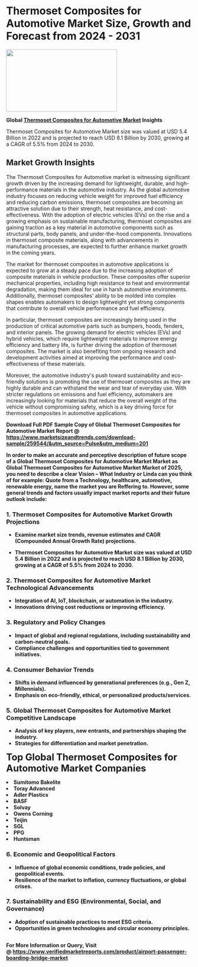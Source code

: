 <H1>Thermoset Composites for Automotive Market Size, Growth and Forecast from 2024 - 2031</H1><img class="aligncenter size-medium wp-image-584254" src="https://thirdeyenews.in/wp-content/uploads/2024/09/Global-Market-Research-300x168.jpeg" alt="" width="300" height="168" /><p><strong>Global&nbsp;<a href="https://www.marketsizeandtrends.com/download-sample/259544/&amp;utm_source=Pulse&amp;utm_medium=201">Thermoset Composites for Automotive Market</a> Insights</strong></p><p>Thermoset Composites for Automotive Market size was valued at USD 5.4 Billion in 2022 and is projected to reach USD 8.1 Billion by 2030, growing at a CAGR of 5.5% from 2024 to 2030.</p><p><h2>Market Growth Insights</h2> <p>The Thermoset Composites for Automotive market is witnessing significant growth driven by the increasing demand for lightweight, durable, and high-performance materials in the automotive industry. As the global automotive industry focuses on reducing vehicle weight for improved fuel efficiency and reducing carbon emissions, thermoset composites are becoming an attractive solution due to their strength, heat resistance, and cost-effectiveness. With the adoption of electric vehicles (EVs) on the rise and a growing emphasis on sustainable manufacturing, thermoset composites are gaining traction as a key material in automotive components such as structural parts, body panels, and under-the-hood components. Innovations in thermoset composite materials, along with advancements in manufacturing processes, are expected to further enhance market growth in the coming years.</p> <p><strong></strong></p> <p>The market for thermoset composites in automotive applications is expected to grow at a steady pace due to the increasing adoption of composite materials in vehicle production. These composites offer superior mechanical properties, including high resistance to heat and environmental degradation, making them ideal for use in harsh automotive environments. Additionally, thermoset composites' ability to be molded into complex shapes enables automakers to design lightweight yet strong components that contribute to overall vehicle performance and fuel efficiency.</p> <p>In particular, thermoset composites are increasingly being used in the production of critical automotive parts such as bumpers, hoods, fenders, and interior panels. The growing demand for electric vehicles (EVs) and hybrid vehicles, which require lightweight materials to improve energy efficiency and battery life, is further driving the adoption of thermoset composites. The market is also benefiting from ongoing research and development activities aimed at improving the performance and cost-effectiveness of these materials.</p> <p>Moreover, the automotive industry's push toward sustainability and eco-friendly solutions is promoting the use of thermoset composites as they are highly durable and can withstand the wear and tear of everyday use. With stricter regulations on emissions and fuel efficiency, automakers are increasingly looking for materials that reduce the overall weight of the vehicle without compromising safety, which is a key driving force for thermoset composites in automotive applications.</p> <p><strong></p><p><span class=""><strong>Download Full PDF Sample Copy of Global Thermoset Composites for Automotive Market Report</strong> @ <a href="https://www.marketsizeandtrends.com/download-sample/259544/&amp;utm_source=Pulse&amp;utm_medium=201" target="_blank">https://www.marketsizeandtrends.com/download-sample/259544/&amp;utm_source=Pulse&amp;utm_medium=201</a></span></p><p>In order to make an accurate and perceptive description of future scope of a Global&nbsp;Thermoset Composites for Automotive Market Market as Global&nbsp;Thermoset Composites for Automotive Market Market of 2025, you need to describe a clear Vision &ndash; What Industry or Linda can you think of for example: Quote from a Technology, healthcare, automotive, renewable energy, name the market you are Reffering to. However, some general trends and factors usually impact market reports and their future outlook include:</p><h3>1.&nbsp;<strong>Thermoset Composites for Automotive Market Growth Projections</strong></h3><ul><li>Examine market size trends, revenue estimates and CAGR (Compounded Annual Growth Rate) projections.</li><li><p>Thermoset Composites for Automotive Market size was valued at USD 5.4 Billion in 2022 and is projected to reach USD 8.1 Billion by 2030, growing at a CAGR of 5.5% from 2024 to 2030.</p></li></ul><h3>2.&nbsp;<strong>Thermoset Composites for Automotive Market Technological Advancements</strong></h3><ul><li>Integration of AI, IoT, blockchain, or automation in the industry.</li><li>Innovations driving cost reductions or improving efficiency.</li></ul><h3>3.&nbsp;<strong>Regulatory and Policy Changes</strong></h3><ul><li>Impact of global and regional regulations, including sustainability and carbon-neutral goals.</li><li>Compliance challenges and opportunities tied to government initiatives.</li></ul><h3>4.&nbsp;<strong>Consumer Behavior Trends</strong></h3><ul><li>Shifts in demand influenced by generational preferences (e.g., Gen Z, Millennials).</li><li>Emphasis on eco-friendly, ethical, or personalized products/services.</li></ul><h3>5.&nbsp;<strong>Global Thermoset Composites for Automotive Market Competitive Landscape</strong></h3><ul><li>Analysis of key players, new entrants, and partnerships shaping the industry.</li><li>Strategies for differentiation and market penetration.</li></ul><p data-pm-slice="1 1 []"><span style="color: inherit; font-family: inherit; font-size: 25px;">Top Global Thermoset Composites for Automotive Market Companies</span></p><div class="" data-test-id=""><p><li>Sumitomo Bakelite</li><li> Toray Advanced</li><li> Adler Plastics</li><li> BASF</li><li> Solvay</li><li> Owens Corning</li><li> Teijin</li><li> SGL</li><li> PPG</li><li> Huntsman</li></p></div><h3>6.&nbsp;<strong>Economic and Geopolitical Factors</strong></h3><ul><li>Influence of global economic conditions, trade policies, and geopolitical events.</li><li>Resilience of the market to inflation, currency fluctuations, or global crises.</li></ul><h3>7.&nbsp;<strong>Sustainability and ESG (Environmental, Social, and Governance)</strong></h3><ul><li>Adoption of sustainable practices to meet ESG criteria.</li><li>Opportunities in green technologies and circular economy principles.</li></ul><h2><strong style="font-size: 14px;">For More Information or Query, Visit @&nbsp;</strong><a style="background-color: #ffffff; font-size: 14px;" href="https://www.marketsizeandtrends.com/report/thermoset-composites-for-automotive-market/" target="_blank">https://www.verifiedmarketreports.com/product/airport-passenger-boarding-bridge-market</a></h2>
